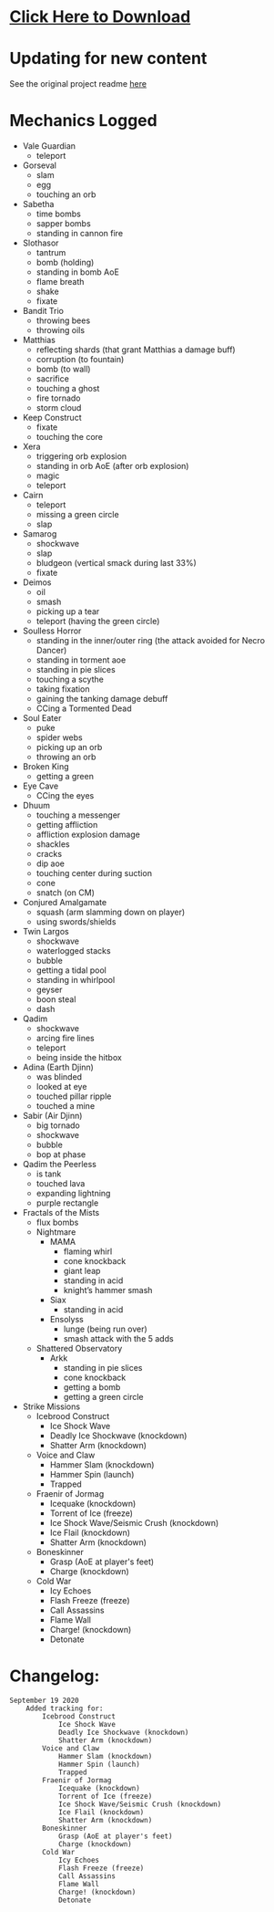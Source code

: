 # [Click Here to Download](/../../releases)

# Updating for new content
See the original project readme [here](https://github.com/MarsEdge/GW2-ArcDPS-Mechanics-Log)

# Mechanics Logged
- Vale Guardian
  - teleport
- Gorseval
  - slam
  - egg
  - touching an orb
- Sabetha
  - time bombs
  - sapper bombs
  - standing in cannon fire
- Slothasor
  - tantrum
  - bomb (holding)
  - standing in bomb AoE
  - flame breath
  - shake
  - fixate
- Bandit Trio
  - throwing bees
  - throwing oils
- Matthias
  - reflecting shards (that grant Matthias a damage buff)
  - corruption (to fountain)
  - bomb (to wall)
  - sacrifice
  - touching a ghost
  - fire tornado
  - storm cloud
- Keep Construct
  - fixate
  - touching the core
- Xera
  - triggering orb explosion
  - standing in orb AoE (after orb explosion)
  - magic
  - teleport
- Cairn
  - teleport
  - missing a green circle
  - slap
- Samarog
  - shockwave
  - slap
  - bludgeon (vertical smack during last 33%)
  - fixate
- Deimos
  - oil
  - smash
  - picking up a tear
  - teleport (having the green circle)
- Soulless Horror
  - standing in the inner/outer ring (the attack avoided for Necro Dancer)
  - standing in torment aoe
  - standing in pie slices
  - touching a scythe
  - taking fixation
  - gaining the tanking damage debuff
  - CCing a Tormented Dead
- Soul Eater
  - puke
  - spider webs
  - picking up an orb
  - throwing an orb
- Broken King
  - getting a green
- Eye Cave
  - CCing the eyes
- Dhuum
  - touching a messenger
  - getting affliction
  - affliction explosion damage
  - shackles
  - cracks
  - dip aoe
  - touching center during suction
  - cone
  - snatch (on CM)
- Conjured Amalgamate
  - squash (arm slamming down on player)
  - using swords/shields
- Twin Largos
  - shockwave
  - waterlogged stacks
  - bubble
  - getting a tidal pool
  - standing in whirlpool
  - geyser
  - boon steal
  - dash
- Qadim
  - shockwave
  - arcing fire lines
  - teleport
  - being inside the hitbox
- Adina (Earth Djinn)
  - was blinded
  - looked at eye
  - touched pillar ripple
  - touched a mine
- Sabir (Air Djinn)
  - big tornado
  - shockwave
  - bubble
  - bop at phase
- Qadim the Peerless
  - is tank
  - touched lava
  - expanding lightning
  - purple rectangle
- Fractals of the Mists
  - flux bombs
  - Nightmare
    - MAMA
      - flaming whirl
      - cone knockback
      - giant leap
      - standing in acid
      - knight’s hammer smash
    - Siax
        - standing in acid
    - Ensolyss
        - lunge (being run over)
        - smash attack with the 5 adds
  - Shattered Observatory
    - Arkk
      - standing in pie slices
      - cone knockback
      - getting a bomb
      - getting a green circle
- Strike Missions
  - Icebrood Construct
    - Ice Shock Wave
    - Deadly Ice Shockwave (knockdown)
    - Shatter Arm (knockdown)
  - Voice and Claw
	- Hammer Slam (knockdown)
	- Hammer Spin (launch)
	- Trapped	
  - Fraenir of Jormag
    - Icequake (knockdown)
	- Torrent of Ice (freeze)
    - Ice Shock Wave/Seismic Crush (knockdown)
	- Ice Flail (knockdown)
    - Shatter Arm (knockdown)	
  - Boneskinner
    - Grasp (AoE at player's feet)
	- Charge (knockdown)
  - Cold War
    - Icy Echoes
	- Flash Freeze (freeze)
	- Call Assassins
	- Flame Wall
	- Charge! (knockdown)
	- Detonate
	
# Changelog:
    September 19 2020
        Added tracking for:
            Icebrood Construct
				Ice Shock Wave
				Deadly Ice Shockwave (knockdown)
				Shatter Arm (knockdown)
			Voice and Claw
				Hammer Slam (knockdown)
				Hammer Spin (launch)
				Trapped
		    Fraenir of Jormag
				Icequake (knockdown)
				Torrent of Ice (freeze)
				Ice Shock Wave/Seismic Crush (knockdown)
				Ice Flail (knockdown)
				Shatter Arm (knockdown)		
			Boneskinner
				Grasp (AoE at player's feet)
				Charge (knockdown)
		    Cold War
				Icy Echoes
				Flash Freeze (freeze)
				Call Assassins
				Flame Wall
				Charge! (knockdown)
				Detonate				